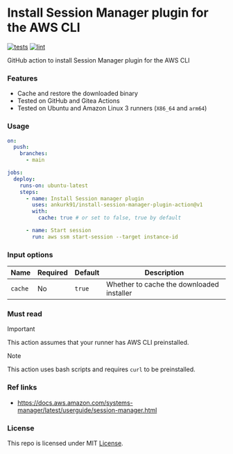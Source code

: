 # Install Session Manager plugin for the AWS CLI

[![tests](https://github.com/ankurk91/install-session-manager-plugin-action/actions/workflows/tests.yaml/badge.svg)](https://github.com/ankurk91/install-session-manager-plugin-action/actions)
[![lint](https://github.com/ankurk91/install-session-manager-plugin-action/actions/workflows/lint.yaml/badge.svg)](https://github.com/ankurk91/install-session-manager-plugin-action/actions)

GitHub action to install Session Manager plugin for the AWS CLI

### Features

* Cache and restore the downloaded binary
* Tested on GitHub and Gitea Actions
* Tested on Ubuntu and Amazon Linux 3 runners (`X86_64` and `arm64`)

### Usage

```yaml
on:
  push:
    branches:
      - main

jobs:
  deploy:
    runs-on: ubuntu-latest
    steps:
      - name: Install Session manager plugin
        uses: ankurk91/install-session-manager-plugin-action@v1
        with:
          cache: true # or set to false, true by default

      - name: Start session
        run: aws ssm start-session --target instance-id
```

### Input options

| Name    | Required | Default | Description                               |
|---------|----------|---------|-------------------------------------------|
| `cache` | No       | `true`  | Whether to cache the downloaded installer |

### Must read

> [!IMPORTANT]
> This action assumes that your runner has AWS CLI preinstalled.

> [!NOTE]
> This action uses bash scripts and requires `curl` to be preinstalled.

### Ref links

* https://docs.aws.amazon.com/systems-manager/latest/userguide/session-manager.html

### License

This repo is licensed under MIT [License](LICENSE.txt).